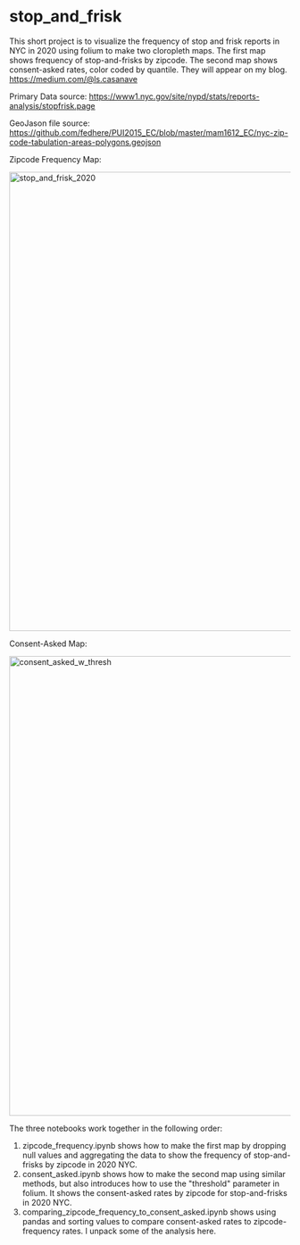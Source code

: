 # stop_and_frisk
 
This short project is to visualize the frequency of stop and frisk reports in NYC in 2020 using 
folium to make two cloropleth maps. The first map shows frequency of stop-and-frisks by zipcode. 
The second map shows consent-asked rates, color coded by quantile. They will appear on my blog. 
https://medium.com/@ls.casanave
 
Primary Data source: https://www1.nyc.gov/site/nypd/stats/reports-analysis/stopfrisk.page
 
GeoJason file source: https://github.com/fedhere/PUI2015_EC/blob/master/mam1612_EC/nyc-zip-code-tabulation-areas-polygons.geojson


Zipcode Frequency Map: 

<img width="823" alt="stop_and_frisk_2020" src="https://user-images.githubusercontent.com/8728172/164055225-1f9febe6-f40a-46e6-8a08-b3dcc94b7d7c.png">


Consent-Asked Map: 

<img width="824" alt="consent_asked_w_thresh" src="https://user-images.githubusercontent.com/8728172/164986742-298a3cd1-a685-42a4-a1bf-b09fd31c232c.png">

The three notebooks work together in the following order:
1) zipcode_frequency.ipynb shows how to make the first map by dropping null values and aggregating the data to show the frequency of stop-and-frisks by zipcode in 2020 NYC. 
2) consent_asked.ipynb shows how to make the second map using similar methods, but also introduces how to use the "threshold" parameter in folium. It shows the consent-asked rates by zipcode for stop-and-frisks in 2020 NYC. 
3) comparing_zipcode_frequency_to_consent_asked.ipynb shows using pandas and sorting values to compare consent-asked rates to zipcode-frequency rates. I unpack some of the analysis here. 
